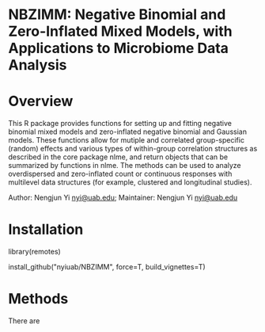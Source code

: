# NBZIMM: Negative Binomial and Zero-Inflated Mixed Models, with Applications to Microbiome Data Analysis

# Overview

This R package provides functions for setting up and fitting negative binomial mixed models and zero-inflated negative binomial and Gaussian models. These functions allow for mutiple and correlated group-specific (random) effects and various types of within-group correlation structures as described in the core package nlme, and return objects that can be summarized by functions in nlme. The methods can be used to analyze overdispersed and zero-inflated count or continuous responses with multilevel data structures (for example, clustered and longitudinal studies). 

Author: Nengjun Yi nyi@uab.edu; Maintainer: Nengjun Yi nyi@uab.edu

# Installation

 library(remotes)

 install_github("nyiuab/NBZIMM", force=T, build_vignettes=T)

# Methods

There are 
